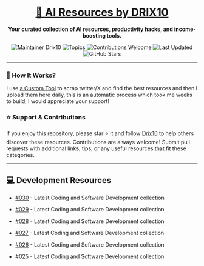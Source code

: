 <div align="center">
  <h1><a href="https://x.com/DRIX_10_" target="_blank">🚀 AI Resources by DRIX10</a></h1>
  <p><strong>Your curated collection of AI resources, productivity hacks, and income-boosting tools.</strong></p>
</div>

<div align="center">
  <img src="https://img.shields.io/badge/Maintainer-Drix10-blue" alt="Maintainer Drix10" />
  <img src="https://img.shields.io/badge/Topics-Productivity%2C%20AI%2C%20Tips%20and%20Tricks-red" alt="Topics" />
  <img src="https://img.shields.io/badge/Contributions-Welcome-brightgreen" alt="Contributions Welcome" />
  <img src="https://img.shields.io/github/last-commit/Drix10/ai-resources?style=flat-square&color=5D6D7E" alt="Last Updated" />
  <img src="https://img.shields.io/github/stars/Drix10/ai-resources?style=social" alt="GitHub Stars" />
</div>

---

### 🧵 How It Works?

I use [a Custom Tool](https://github.com/Drix10/Twitter-Gemini-GitHub-MVP) to scrap twitter/X and find the best resources and then I upload them here daily, this is an automatic process which took me weeks to build, I would appreciate your support!

### ⭐️ Support & Contributions

If you enjoy this repository, please star ⭐️ it and follow [Drix10](https://github.com/Drix10) to help others discover these resources. Contributions are always welcome! Submit pull requests with additional links, tips, or any useful resources that fit these categories.

---


## 💻 Development Resources
- [#030](https://github.com/Drix10/ai-resources/blob/main/Coding%20and%20Software%20Development/resources-030.md) - Latest Coding and Software Development collection

- [#029](https://github.com/Drix10/ai-resources/blob/main/Coding%20and%20Software%20Development/resources-029.md) - Latest Coding and Software Development collection

- [#028](https://github.com/Drix10/ai-resources/blob/main/Coding%20and%20Software%20Development/resources-028.md) - Latest Coding and Software Development collection

- [#027](https://github.com/Drix10/ai-resources/blob/main/Coding%20and%20Software%20Development/resources-027.md) - Latest Coding and Software Development collection

- [#026](https://github.com/Drix10/ai-resources/blob/main/Coding%20and%20Software%20Development/resources-026.md) - Latest Coding and Software Development collection

- [#025](https://github.com/Drix10/ai-resources/blob/main/Coding%20and%20Software%20Development/resources-025.md) - Latest Coding and Software Development collection